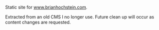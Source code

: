 Static site for www.brianhochstein.com.

Extracted from an old CMS I no longer use.  Future clean up will occur as content changes are requested.